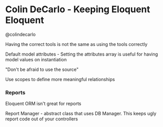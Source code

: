 # Colin DeCarlo - Keeping Eloquent Eloquent

@colindecarlo

Having the correct tools is not the same as using the tools correctly

Default model attributes - Setting the attributes array is useful for having model values on instantiation

"Don't be afraid to use the source"

Use scopes to define more meaningful relationships

### Reports

Eloquent ORM isn't great for reports

Report Manager - abstract class that uses DB Manager.  This keeps ugly report code out of your controllers
